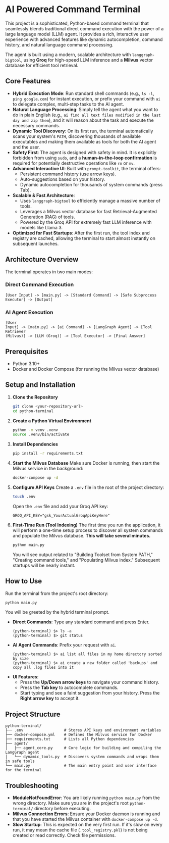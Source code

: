 # AI Powered Command Terminal

This project is a sophisticated, Python-based command terminal that seamlessly blends traditional direct command execution with the power of a large language model (LLM) agent. It provides a rich, interactive user experience with advanced features like dynamic autocompletion, command history, and natural language command processing.

The agent is built using a modern, scalable architecture with `langgraph-bigtool`, using **Groq** for high-speed LLM inference and a **Milvus** vector database for efficient tool retrieval.

## Core Features

*   **Hybrid Execution Mode**: Run standard shell commands (e.g., `ls -l`, `ping google.com`) for instant execution, or prefix your command with `ai` to delegate complex, multi-step tasks to the AI agent.
*   **Natural Language Processing**: Simply tell the agent what you want to do in plain English (e.g., `ai find all text files modified in the last day and zip them`), and it will reason about the task and execute the necessary commands.
*   **Dynamic Tool Discovery**: On its first run, the terminal automatically scans your system's `PATH`, discovering thousands of available executables and making them available as tools for both the AI agent and the user.
*   **Safety First**: The agent is designed with safety in mind. It is explicitly forbidden from using `sudo`, and a **human-in-the-loop confirmation** is required for potentially destructive operations like `rm` or `mv`.
*   **Advanced Interactive UI**: Built with `prompt-toolkit`, the terminal offers:
    *   Persistent command history (use arrow keys).
    *   Auto-suggestions based on your history.
    *   Dynamic autocompletion for thousands of system commands (press Tab).
*   **Scalable & Fast Architecture**:
    *   Uses `langgraph-bigtool` to efficiently manage a massive number of tools.
    *   Leverages a Milvus vector database for fast Retrieval-Augmented Generation (RAG) of tools.
    *   Powered by the Groq API for extremely fast LLM inference with models like Llama 3.
*   **Optimized for Fast Startups**: After the first run, the tool index and registry are cached, allowing the terminal to start almost instantly on subsequent launches.

## Architecture Overview

The terminal operates in two main modes:

### Direct Command Execution
```
[User Input] -> [main.py] -> [Standard Command] -> [Safe Subprocess Executor] -> [Output]
```

### AI Agent Execution
```
[User
Input] -> [main.py] -> [ai Command] -> [LangGraph Agent] -> [Tool Retriever
(Milvus)] -> [LLM (Groq)] -> [Tool Executor] -> [Final Answer]
```

## Prerequisites

*   Python 3.10+
*   Docker and Docker Compose (for running the Milvus vector database)

## Setup and Installation

1.  **Clone the Repository**
    ```bash
    git clone <your-repository-url>
    cd python-terminal
    ```

2.  **Create a Python Virtual Environment**
    ```bash
    python -m venv .venv
    source .venv/bin/activate
    ```

3.  **Install Dependencies**
    ```bash
    pip install -r requirements.txt
    ```

4.  **Start the Milvus Database**
    Make sure Docker is running, then start the Milvus service in the background:
    ```bash
    docker-compose up -d
    ```

5.  **Configure API Keys**
    Create a `.env` file in the root of the project directory:
    ```bash
    touch .env
    ```
    Open the `.env` file and add your Groq API key:
    ```env
    GROQ_API_KEY="gsk_YourActualGroqApiKeyHere"
    ```

6.  **First-Time Run (Tool Indexing)**
    The first time you run the application, it will perform a one-time setup process to discover all system commands and populate the Milvus database. **This will take several minutes.**
    ```bash
    python main.py
    ```
    You will see output related to "Building Toolset from System PATH," "Creating command tools," and "Populating Milvus index." Subsequent startups will be nearly instant.

## How to Use

Run the terminal from the project's root directory:
```bash
python main.py
```
You will be greeted by the hybrid terminal prompt.

*   **Direct Commands**: Type any standard command and press Enter.
    ```
    (python-terminal) $> ls -a
    (python-terminal) $> git status
    ```
*   **AI Agent Commands**: Prefix your request with `ai`.
    ```
    (python-terminal) $> ai list all files in my home directory sorted by size
    (python-terminal) $> ai create a new folder called 'backups' and copy all .log files into it
    ```
*   **UI Features**:
    *   Press the **Up/Down arrow keys** to navigate your command history.
    *   Press the **Tab key** to autocomplete commands.
    *   Start typing and see a faint suggestion from your history. Press the **Right arrow key** to accept it.

## Project Structure

```
python-terminal/
├── .env                  # Stores API keys and environment variables
├── docker-compose.yml    # Defines the Milvus service for Docker
├── requirements.txt      # Lists all Python dependencies
├── agent/
│   ├── agent_core.py     # Core logic for building and compiling the LangGraph agent
│   └── dynamic_tools.py  # Discovers system commands and wraps them in safe tools
└── main.py               # The main entry point and user interface for the terminal
```

## Troubleshooting

*   **ModuleNotFoundError**: You are likely running `python main.py` from the wrong directory. Make sure you are in the project's root `python-terminal/` directory before executing.
*   **Milvus Connection Errors**: Ensure your Docker daemon is running and that you have started the Milvus container with `docker-compose up -d`.
*   **Slow Startup**: This is expected on the very first run. If it's slow on every run, it may mean the cache file (`.tool_registry.pkl`) is not being created or read correctly. Check file permissions.
